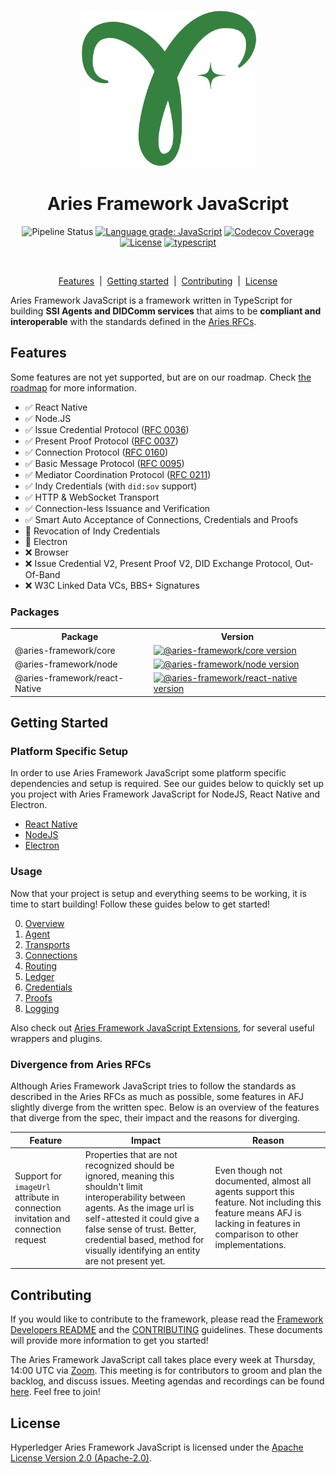 <p align="center">
  <br />
  <img
    alt="Hyperledger Aries logo"
    src="https://raw.githubusercontent.com/hyperledger/aries-framework-javascript/aa31131825e3331dc93694bc58414d955dcb1129/images/aries-logo.png"
    height="250px"
  />
</p>
<h1 align="center"><b>Aries Framework JavaScript</b></h1>
<p align="center">
  <img
    alt="Pipeline Status"
    src="https://github.com/hyperledger/aries-framework-javascript/workflows/Continuous%20Integration/badge.svg?branch=main"
  />
  <a
    href="https://lgtm.com/projects/g/hyperledger/aries-framework-javascript/context:javascript"
    ><img
      alt="Language grade: JavaScript"
      src="https://img.shields.io/lgtm/grade/javascript/g/hyperledger/aries-framework-javascript.svg?logo=lgtm&logoWidth=18"
  /></a>
  <a href="https://codecov.io/gh/hyperledger/aries-framework-javascript/"
    ><img
      alt="Codecov Coverage"
      src="https://img.shields.io/codecov/c/github/hyperledger/aries-framework-javascript/coverage.svg?style=flat-square"
  /></a>
  <a
    href="https://raw.githubusercontent.com/hyperledger/aries-framework-javascript/main/LICENSE"
    ><img
      alt="License"
      src="https://img.shields.io/badge/License-Apache%202.0-blue.svg"
  /></a>
  <a href="https://www.typescriptlang.org/"
    ><img
      alt="typescript"
      src="https://img.shields.io/badge/%3C%2F%3E-TypeScript-%230074c1.svg"
  /></a>
</p>
<br />

<p align="center">
  <a href="#features">Features</a> &nbsp;|&nbsp;
  <a href="#getting-started">Getting started</a> &nbsp;|&nbsp;
  <a href="#contributing">Contributing</a> &nbsp;|&nbsp;
  <a href="#license">License</a> 
</p>

Aries Framework JavaScript is a framework written in TypeScript for building **SSI Agents and DIDComm services** that aims to be **compliant and interoperable** with the standards defined in the [Aries RFCs](https://github.com/hyperledger/aries-rfcs).

## Features

Some features are not yet supported, but are on our roadmap. Check [the roadmap](https://github.com/hyperledger/aries-framework-javascript/issues/39) for more information.

- ✅ React Native
- ✅ Node.JS
- ✅ Issue Credential Protocol ([RFC 0036](https://github.com/hyperledger/aries-rfcs/blob/master/features/0036-issue-credential/README.md))
- ✅ Present Proof Protocol ([RFC 0037](https://github.com/hyperledger/aries-rfcs/tree/master/features/0037-present-proof/README.md))
- ✅ Connection Protocol ([RFC 0160](https://github.com/hyperledger/aries-rfcs/blob/master/features/0160-connection-protocol/README.md))
- ✅ Basic Message Protocol ([RFC 0095](https://github.com/hyperledger/aries-rfcs/blob/master/features/0095-basic-message/README.md))
- ✅ Mediator Coordination Protocol ([RFC 0211](https://github.com/hyperledger/aries-rfcs/blob/master/features/0211-route-coordination/README.md))
- ✅ Indy Credentials (with `did:sov` support)
- ✅ HTTP & WebSocket Transport
- ✅ Connection-less Issuance and Verification
- ✅ Smart Auto Acceptance of Connections, Credentials and Proofs
- 🚧 Revocation of Indy Credentials
- 🚧 Electron
- ❌ Browser
- ❌ Issue Credential V2, Present Proof V2, DID Exchange Protocol, Out-Of-Band
- ❌ W3C Linked Data VCs, BBS+ Signatures

### Packages

<table>
  <tr>
    <th><b>Package</b></th>
    <th><b>Version</b></th>
  </tr>
  <tr>
    <td>@aries-framework/core</td>
    <td>
      <a href="https://npmjs.com/package/@aries-framework/core">
        <img alt="@aries-framework/core version" src="https://img.shields.io/npm/v/@aries-framework/core"/>
      </a>
    </td>
  </tr>
  <tr>
    <td>@aries-framework/node</td>
    <td>
      <a href="https://npmjs.com/package/@aries-framework/node">
        <img alt="@aries-framework/node version" src="https://img.shields.io/npm/v/@aries-framework/node"/>
      </a>
    </td>
  </tr>
  <tr>
    <td>@aries-framework/react-Native</td>
    <td>
      <a href="https://npmjs.com/package/@aries-framework/react-native">
        <img alt="@aries-framework/react-native version" src="https://img.shields.io/npm/v/@aries-framework/react-native"/>
      </a>
    </td>
  </tr>
</table>

## Getting Started

### Platform Specific Setup

In order to use Aries Framework JavaScript some platform specific dependencies and setup is required. See our guides below to quickly set up you project with Aries Framework JavaScript for NodeJS, React Native and Electron.

- [React Native](/docs/setup-react-native.md)
- [NodeJS](/docs/setup-nodejs.md)
- [Electron](/docs/setup-electron.md)

### Usage

Now that your project is setup and everything seems to be working, it is time to start building! Follow these guides below to get started!

0. [Overview](/docs/getting-started/overview.md)
1. [Agent](/docs/getting-started/0-agent.md)
2. [Transports](/docs/getting-started/1-transports.md)
3. [Connections](/docs/getting-started/2-connections.md)
4. [Routing](/docs/getting-started/3-routing.md)
5. [Ledger](/docs/getting-started/4-ledger.md)
6. [Credentials](/docs/getting-started/5-credentials.md)
7. [Proofs](/docs/getting-started/6-proofs.md)
8. [Logging](/docs/getting-started/7-logging.md)

Also check out [Aries Framework JavaScript Extensions](https://github.com/hyperledger/aries-framework-javascript-ext), for several useful wrappers and plugins.

### Divergence from Aries RFCs

Although Aries Framework JavaScript tries to follow the standards as described in the Aries RFCs as much as possible, some features in AFJ slightly diverge from the written spec. Below is an overview of the features that diverge from the spec, their impact and the reasons for diverging.

| Feature                                                                          | Impact                                                                                                                                                                                                                                                                               | Reason                                                                                                                                                                  |
| -------------------------------------------------------------------------------- | ------------------------------------------------------------------------------------------------------------------------------------------------------------------------------------------------------------------------------------------------------------------------------------ | ----------------------------------------------------------------------------------------------------------------------------------------------------------------------- |
| Support for `imageUrl` attribute in connection invitation and connection request | Properties that are not recognized should be ignored, meaning this shouldn't limit interoperability between agents. As the image url is self-attested it could give a false sense of trust. Better, credential based, method for visually identifying an entity are not present yet. | Even though not documented, almost all agents support this feature. Not including this feature means AFJ is lacking in features in comparison to other implementations. |

## Contributing

If you would like to contribute to the framework, please read the [Framework Developers README](/DEVREADME.md) and the [CONTRIBUTING](/CONTRIBUTING.md) guidelines. These documents will provide more information to get you started!

The Aries Framework JavaScript call takes place every week at Thursday, 14:00 UTC via [Zoom](https://zoom.us/j/92215586249?pwd=Vm5ZTGV4T0cwVEl4blh3MjBzYjVYZz09).
This meeting is for contributors to groom and plan the backlog, and discuss issues.
Meeting agendas and recordings can be found [here](https://wiki.hyperledger.org/display/ARIES/Framework+JS+Meetings).
Feel free to join!

## License

Hyperledger Aries Framework JavaScript is licensed under the [Apache License Version 2.0 (Apache-2.0)](/LICENSE).
